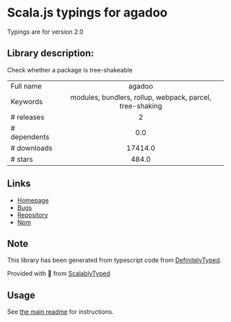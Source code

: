 
# Scala.js typings for agadoo

Typings are for version 2.0

## Library description:
Check whether a package is tree-shakeable

|                    |                 |
| ------------------ | :-------------: |
| Full name          | agadoo |
| Keywords           | modules, bundlers, rollup, webpack, parcel, tree-shaking |
| # releases         | 2 |
| # dependents       | 0.0 |
| # downloads        | 17414.0 |
| # stars            | 484.0 |

## Links
- [Homepage](https://github.com/Rich-Harris/agadoo#readme)
- [Bugs](https://github.com/Rich-Harris/agadoo/issues)
- [Repository](https://github.com/Rich-Harris/agadoo)
- [Npm](https://www.npmjs.com/package/agadoo)
    


## Note
This library has been generated from typescript code from [DefinitelyTyped](https://definitelytyped.org).

Provided with :purple_heart: from [ScalablyTyped](https://github.com/oyvindberg/ScalablyTyped)

## Usage
See [the main readme](../../readme.md) for instructions.


